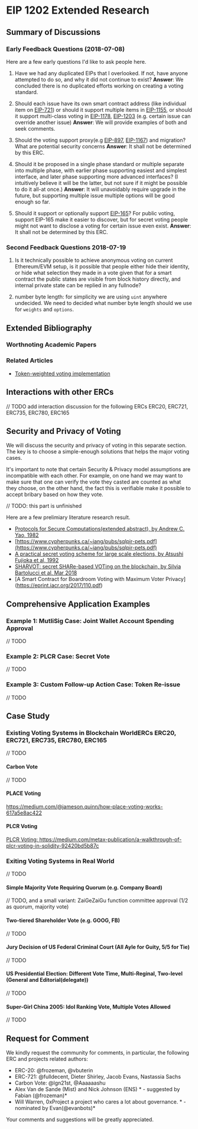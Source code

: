 # EIP 1202 Extended Research

## Summary of Discussions

### Early Feedback Questions (2018-07-08)
Here are a few early questions I'd like to ask people here.
1. Have we had any duplicated EIPs that I overlooked. If not, have anyone attempted to do so, and why it did not continue to exist? 
**Answer**: We concluded there is no duplicated efforts working on creating a voting standard.

2. Should each issue have its own smart contract address (like individual item on [EIP-721](https://eips.ethereum.org/EIPS/eip-721)) or should it support multiple items in [EIP-1155](https://eips.ethereum.org/EIPS/eip-1155), or should it support multi-class voting in [EIP-1178](https://eips.ethereum.org/EIPS/eip-1178), [EIP-1203](https://github.com/ethereum/EIPs/blob/master/EIPS/eip-1203.md) (e.g. certain issue can override another issue) 
**Answer**: We will provide examples of both and seek comments.

3. Should the voting support proxy(e.g [EIP-897](https://eips.ethereum.org/EIPS/eip-897), [EIP-1167](https://eips.ethereum.org/EIPS/eip-1167)) and migration? What are potential security concerns
**Answer**: It shall not be determined by this ERC.

4. Should it be proposed in a single phase standard or multiple separate into multiple phase, with earlier phase supporting easiest and simplest interface, and later phase supporting more advanced interfaces? (I intuitively believe it will be the latter, but not sure if it might be possible to do it all-at once.)
**Answer**: It will unavoidably require upgrade in the future, but supporting multiple issue multiple options will be good enough so far.

1. Should it support or optionally support [EIP-165](https://eips.ethereum.org/EIPS/eip-165)? For public voting, support EIP-165 make it easier to discover, but for secret voting people might not want to disclose a voting for certain issue even exist.
**Answer**: It shall not be determined by this ERC. 

### Second Feedback Questions 2018-07-19
1. Is it technically possible to achieve anonymous voting on current Ethereum/EVM setup, is it possible that people either hide their identity, or hide what selection they made in a vote given that for a smart contract the public states are visible from block history directly, and internal private state can be replied in any fullnode?

2. number byte length: for simplicity we are using `uint` anywhere undecided. We need to decided what number byte length should we use for `weights` and `options`.

## Extended Bibliography

### Worthnoting Academic Papers

### Related Articles
 - [Token-weighted voting implementation](https://blog.colony.io/token-weighted-voting-implementation-part-1-72f836b5423b)


## Interactions with other ERCs
// TODO add interaction discussion for the following ERCs
ERC20, ERC721, ERC735, ERC780, ERC165

## Security and Privacy of Voting
We will discuss the security and privacy of voting in this separate section. The key is to choose a simple-enough solutions that helps the major voting cases.

It's important to note that certain Security & Privacy model assumptions are incompatible with each other. For example, on one hand we may want to make sure that one can verify the vote they casted are counted as what they choose, on the other hand, the fact this is verifiable make it possible to accept bribary based on how they vote.

// TODO: this part is unfinished

Here are a few prelimiary literature research result.

 - [Protocols for Secure Computations(extended abstract), by Andrew C. Yao, 1982](https://research.cs.wisc.edu/areas/sec/yao1982-ocr.pdf)
 - [https://www.cypherpunks.ca/~iang/pubs/sqlpir-pets.pdf](https://www.cypherpunks.ca/~iang/pubs/sqlpir-pets.pdf)
 - [A practical secret voting scheme for large scale elections, by Atsushi Fujioka et al, 1992](https://dl.acm.org/citation.cfm?id=713943)
 - [SHARVOT: secret SHARe-based VOTing on the blockchain, by Silvia Bartolucci et al, Mar 2018](https://arxiv.org/pdf/1803.04861.pdf)
 - [A Smart Contract for Boardroom Voting with Maximum Voter Privacy] (https://eprint.iacr.org/2017/110.pdf)
 
## Comprehensive Application Examples

### Example 1: MutliSig Case: Joint Wallet Account Spending Approval
// TODO

### Example 2: PLCR Case: Secret Vote
// TODO

### Example 3: Custom Follow-up Action Case:  Token Re-issue
// TODO


## Case Study

### Existing Voting Systems in Blockchain WorldERCs ERC20, ERC721, ERC735, ERC780, ERC165
// TODO

#### Carbon Vote
// TODO

#### PLACE Voting
https://medium.com/@jameson.quinn/how-place-voting-works-617a5e8ac422

#### PLCR Voting
[PLCR Voting: ](https://github.com/ConsenSys/PLCRVoting)
https://medium.com/metax-publication/a-walkthrough-of-plcr-voting-in-solidity-92420bd5b87c

#### 

### Exiting Voting Systems in Real World
// TODO

#### Simple Majority Vote Requiring Quorum (e.g. Company Board)
// TODO, and a small variant: ZaiGeZaiGu function committee approval (1/2 as quorum, majority vote)


#### Two-tiered Shareholder Vote (e.g. GOOG, FB)
// TODO

#### Jury Decision of US Federal Criminal Court (All Ayle for Guity, 5/5 for Tie)
// TODO

#### US Presidential Election: Different Vote Time, Multi-Reginal, Two-level (General and Editorial(delegate))    
// TODO

#### Super-Girl China 2005: Idol Ranking Vote, Multiple Votes Allowed
// TODO

## Request for Comment
We kindly request the community for comments, in particular, the following ERC and projects related authors:

 - ERC-20: @frozeman, @vbuterin
 - ERC-721: @fulldecent, Dieter Shirley, Jacob Evans, Nastassia Sachs
 - Carbon Vote: @lgn21st, @Aaaaaashu
 - Alex Van de Sande (Mist) and Nick Johnson (ENS) * - suggested by Fabian (@frozeman)*
 - Will Warren, 0xProject a project who cares a lot about governance. * - nominated by Evan(@evanbots)*

Your comments and suggestions will be greatly appreciated.
